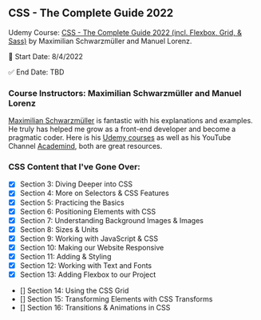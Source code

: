## CSS - The Complete Guide 2022

Udemy Course: [CSS - The Complete Guide 2022 (incl. Flexbox, Grid, & Sass)](https://www.udemy.com/share/101rBy3@R3XHNchTo3RWfLeUbCdXP6f2GCn4PrOPnIx15fylJqvn8dmG9eaP6K8M8WVyKpi-eA==/) by Maximilian Schwarzmüller and Manuel Lorenz.

:round_pushpin: Start Date: 8/4/2022

:white_check_mark: End Date: TBD

### Course Instructors: Maximilian Schwarzmüller and Manuel Lorenz

[Maximilian Schwarzmüller](https://academind.com/) is fantastic with his explanations and examples. He truly has helped me grow as a front-end developer and become a pragmatic coder. Here is his [Udemy courses](https://www.udemy.com/user/maximilian-schwarzmuller/) as well as his YouTube Channel [Academind](https://www.youtube.com/c/academind), both are great resources.

### CSS Content that I've Gone Over:

- [x] Section 3: Diving Deeper into CSS
- [x] Section 4: More on Selectors & CSS Features
- [x] Section 5: Practicing the Basics
- [x] Section 6: Positioning Elements with CSS
- [x] Section 7: Understanding Background Images & Images
- [x] Section 8: Sizes & Units
- [x] Section 9: Working with JavaScript & CSS
- [x] Section 10: Making our Website Responsive
- [x] Section 11: Adding & Styling
- [x] Section 12: Working with Text and Fonts
- [x] Section 13: Adding Flexbox to our Project
- [] Section 14: Using the CSS Grid
- [] Section 15: Transforming Elements with CSS Transforms
- [] Section 16: Transitions & Animations in CSS
